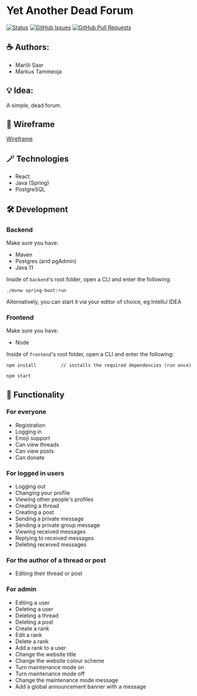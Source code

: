 # Yet Another Dead Forum

[![Status](https://img.shields.io/badge/status-active-success.svg)]()
[![GitHub Issues](https://img.shields.io/github/issues/rakenduste-programmeerimine-2021/yet-another-dead-forum.svg)](https://github.com/rakenduste-programmeerimine-2021/yet-another-dead-forum/issues)
[![GitHub Pull Requests](https://img.shields.io/github/issues-pr/rakenduste-programmeerimine-2021/yet-another-dead-forum.svg)](https://github.com/rakenduste-programmeerimine-2021/yet-another-dead-forum/pulls)

## ☕ Authors:
* Marilii Saar
* Markus Tammeoja

## 💡 Idea:
A simple, dead forum.

## 🎨 Wireframe
[Wireframe](https://lucid.app/lucidchart/d2b2d9c6-6dbd-4ebd-8750-2ed59556a80b/edit?viewport_loc=927%2C-111%2C1664%2C791%2C0_0&invitationId=inv_2093a20f-be4d-4a9e-811f-ef1ee4aaaaf2 "Initial wireframe")

## 🪄 Technologies
* React
* Java (Spring)
* PostgreSQL

## 🛠 Development

### **Backend**
Make sure you have:
* Maven 
* Postgres (and pgAdmin)
* Java 11

Inside of `backend`'s root folder, open a CLI and enter the following:

```
./mvnw spring-boot:run
```

Alternatively, you can start it via your editor of choice, eg IntelliJ IDEA


### **Frontend**

Make sure you have:
* Node

Inside of `frontend`'s root folder, open a CLI and enter the following:

```
npm install         // installs the required dependencies (run once)
```

```
npm start
```

## 📄 Functionality
### For everyone
* Registration
* Logging in
* Emoji support
* Can view threads
* Can view posts
* Can donate
### For logged in users
* Logging out
* Changing your profile
* Viewing other people's profiles
* Creating a thread
* Creating a post
* Sending a private message
* Sending a private group message
* Viewing received messages
* Replying to received messages
* Deleting received messages
### For the author of a thread or post
* Editing their thread or post
### For admin
* Editing a user
* Deleting a user
* Deleting a thread
* Deleting a post
* Create a rank
* Edit a rank
* Delete a rank
* Add a rank to a user
* Change the website title
* Change the website colour scheme
* Turn maintenance mode on
* Turn maintenance mode off
* Change the maintenance mode message
* Add a global announcement banner with a message
